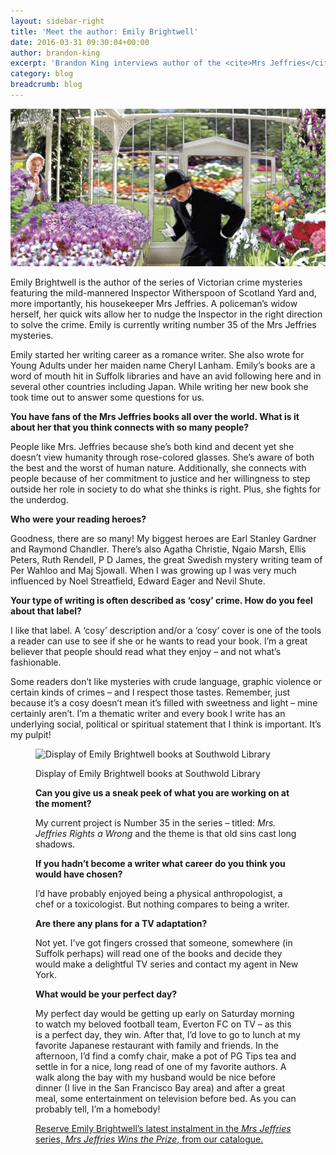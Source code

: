 ```yaml
---
layout: sidebar-right
title: 'Meet the author: Emily Brightwell'
date: 2016-03-31 09:30:04+00:00
author: brandon-king
excerpt: 'Brandon King interviews author of the <cite>Mrs Jeffries</cite> series, Emily Brightwell.'
category: blog
breadcrumb: blog
---
```

![Mrs Jeffries wins the prize](/images/featured/featured-mrs-jeffries-wins-the-prize.jpg)

Emily Brightwell is the author of the series of Victorian crime mysteries featuring the mild-mannered Inspector Witherspoon of Scotland Yard and, more importantly, his housekeeper Mrs Jeffries. A policeman&#8217;s widow herself, her quick wits allow her to nudge the Inspector in the right direction to solve the crime. Emily is currently writing number 35 of the Mrs Jeffries mysteries.

Emily started her writing career as a romance writer. She also wrote for Young Adults under her maiden name Cheryl Lanham. Emily’s books are a word of mouth hit in Suffolk libraries and have an avid following here and in several other countries including Japan. While writing her new book she took time out to answer some questions for us.

**You have fans of the Mrs Jeffries books all over the world. What is it about her that you think connects with so many people?**

People like Mrs. Jeffries because she’s both kind and decent yet she doesn’t view humanity through rose-colored glasses. She’s aware of both the best and the worst of human nature. Additionally, she connects with people because of her commitment to justice and her willingness to step outside her role in society to do what she thinks is right. Plus, she fights for the underdog.

**Who were your reading heroes?**

Goodness, there are so many! My biggest heroes are Earl Stanley Gardner and Raymond Chandler. There’s also Agatha Christie, Ngaio Marsh, Ellis Peters, Ruth Rendell, P D James, the great Swedish mystery writing team of Per Wahloo and Maj Sjowall. When I was growing up I was very much influenced by Noel Streatfield, Edward Eager and Nevil Shute.

**Your type of writing is often described as ‘cosy’ crime. How do you feel about that label?**

I like that label. A ‘cosy’ description and/or a ‘cosy’ cover is one of the tools a reader can use to see if she or he wants to read your book. I’m a great believer that people should read what they enjoy &#8211; and not what’s fashionable.

Some readers don’t like mysteries with crude language, graphic violence or certain kinds of crimes &#8211; and I respect those tastes. Remember, just because it’s a cosy doesn’t mean it’s filled with sweetness and light – mine certainly aren’t. I’m a thematic writer and every book I write has an underlying social, political or spiritual statement that I think is important. It’s my pulpit!<figure class="figure alignnone">

![Display of Emily Brightwell books at Southwold Library](http://suffolklibraries.co.uk/wp-content/uploads/2016/03/featured-emily-brightwell-display-southwold.jpg)

Display of Emily Brightwell books at Southwold Library

**Can you give us a sneak peek of what you are working on at the moment?**

My current project is Number 35 in the series &#8211; titled: <cite>Mrs. Jeffries Rights a Wrong</cite> and the theme is that old sins cast long shadows.

**If you hadn’t become a writer what career do you think you would have chosen?**

I’d have probably enjoyed being a physical anthropologist, a chef or a toxicologist. But nothing compares to being a writer.

**Are there any plans for a TV adaptation?**

Not yet. I’ve got fingers crossed that someone, somewhere (in Suffolk perhaps) will read one of the books and decide they would make a delightful TV series and contact my agent in New York.

**What would be your perfect day?**

My perfect day would be getting up early on Saturday morning to watch my beloved football team, Everton FC on TV &#8211; as this is a perfect day, they win. After that, I’d love to go to lunch at my favorite Japanese restaurant with family and friends. In the afternoon, I’d find a comfy chair, make a pot of PG Tips tea and settle in for a nice, long read of one of my favorite authors. A walk along the bay with my husband would be nice before dinner (I live in the San Francisco Bay area) and after a great meal, some entertainment on television before bed. As you can probably tell, I’m a homebody!

[Reserve Emily Brightwell&#8217;s latest instalment in the <cite>Mrs Jeffries</cite> series, <cite>Mrs Jeffries Wins the Prize</cite>, from our catalogue.](https://suffolk.spydus.co.uk/cgi-bin/spydus.exe/ENQ/OPAC/BIBENQ/15504431?QRY=CTIBIB%3C%20IRN(62542560)&QRYTEXT=Mrs.%20Jeffries%20Wins%20the%20Prize%20%3A%20A%20Victorian%20Mystery)
